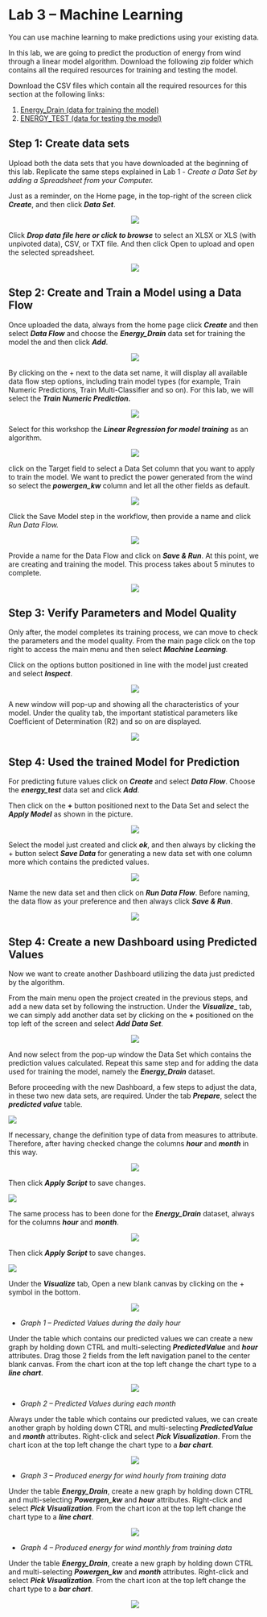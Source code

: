 # Lab 3 – Machine Learning

You can use machine learning to make predictions using your existing data.

In this lab, we are going to predict the production of energy from wind through a linear model algorithm. Download the following zip folder which contains all the required resources for training and testing the model.

Download the CSV files which contain all the required resources for this section at the following
links: 

1. [Energy_Drain (data for training the model)](https://objectstorage.uk-london-1.oraclecloud.com/p/38ybH7s_yutw1_XLVSI2wYYvK8Pk6RA9llI90AIXB10/n/odca/b/OAC_Workshop/o/Energy_Drain.xlsx)
2. [ENERGY_TEST (data for testing the model)](https://objectstorage.uk-london-1.oraclecloud.com/p/VAtIaDP5uM7j090s5qxcb2EGxbZSJBcAYFs7JBTa8DY/n/odca/b/OAC_Workshop/o/energy_test.xlsx)

## Step 1: Create data sets


Upload both the data sets that you have downloaded at the beginning of this lab. Replicate the same steps explained in Lab 1 - _Create a Data Set by adding a Spreadsheet from your Computer._

Just as a reminder, on the Home page, in the top-right of the screen click _**Create**_, and then click _**Data Set**_.

<div style="text-align:center"><img src="./images/lab3_image2.png" /></div>

Click _**Drop data file here or click to browse**_ to select an XLSX or XLS (with unpivoted data), CSV, or TXT file. And then click Open to upload and open the selected spreadsheet.

<div style="text-align:center"><img src="./images/lab3_image3.png" /></div>


## Step 2: Create and Train a Model using a Data Flow

Once uploaded the data, always from the home page click _**Create**_ and then select _**Data Flow**_ and choose the _**Energy_Drain**_ data set for training the model the and then click _**Add**_.

<div style="text-align:center"><img src="./images/lab3_image4.png" /></div>

By clicking on the + next to the data set name, it will display all available data flow step options, including train model types (for example, Train Numeric Predictions, Train Multi-Classifier and so on). For this lab, we will select the _**Train Numeric Prediction.**_

<div style="text-align:center"><img src="./images/lab3_image5.png" /></div>

Select for this workshop the _**Linear Regression for model training**_ as an algorithm.

<div style="text-align:center"><img src="./images/lab3_image6.png" /></div>

click on the Target field to select a Data Set column that you want to apply to train the model.
We want to predict the power generated from the wind so select the _**powergen_kw**_ column and let all the other fields as default.

<div style="text-align:center"><img src="./images/lab3_image7.png" /></div>

Click the Save Model step in the workflow, then provide a name and click _Run Data Flow._

<div style="text-align:center"><img src="./images/lab3_image8.png" /></div>

Provide a name for the Data Flow and click on _**Save & Run**_. At this point, we are creating and training the model. This process takes about 5 minutes to complete.

<div style="text-align:center"><img src="./images/lab3_image9.png" /></div>

## Step 3: Verify Parameters and Model Quality

Only after, the model completes its training process, we can move to check the parameters and the model quality. From the main page click on the top right to access the main menu and then select _**Machine Learning**._

Click on the options button positioned in line with the model just created and select _**Inspect**_.

<div style="text-align:center"><img src="./images/lab3_image10.png" /></div>

A new window will pop-up and showing all the characteristics of your model. Under the quality tab, the important statistical parameters like Coefficient of Determination (R2) and so on are displayed.

<div style="text-align:center"><img src="./images/lab3_image11.png" /></div>

## Step 4: Used the trained Model for Prediction

For predicting future values click on _**Create**_ and select _**Data Flow**_.
Choose the _**energy_test**_ data set and click _**Add**_.

Then click on the **+** button positioned next to the Data Set and select the _**Apply Model**_ as shown in the picture.

<div style="text-align:center"><img src="./images/lab3_image12.png" /></div>

Select the model just created and click _**ok**_, and then always by clicking the + button select _**Save Data**_ for generating a new data set with one column more which contains the predicted values.

<div style="text-align:center"><img src="./images/lab3_image13.png" /></div>

Name the new data set and then click on _**Run Data Flow**_. Before naming, the data flow as your preference and then always click _**Save & Run**_.

<div style="text-align:center"><img src="./images/lab3_image14.png" /></div>

## Step 4: Create a new Dashboard using Predicted Values

Now we want to create another Dashboard utilizing the data just predicted by the algorithm.

From the main menu open the project created in the previous steps, and add a new data set by following the instruction. Under the _**Visualize**__ tab, we can simply add another data set by clicking on the **+** positioned on the top left of the screen and select _**Add Data Set**_.

<div style="text-align:center"><img src="./images/lab3_image15.png" /></div>

And now select from the pop-up window the Data Set which contains the prediction values calculated. Repeat this same step and for adding the data used for training the model, namely the _**Energy_Drain**_ dataset.

Before proceeding with the new Dashboard, a few steps to adjust the data, in these two new data sets, are required. Under the tab _**Prepare**_,  select the _**predicted value**_ table.

![](./images/lab3_image15_2.png)

If necessary, change the definition type of data from measures to attribute.
Therefore, after having checked change the columns _**hour**_ and _**month**_ in this way.

<div style="text-align:center"><img src="./images/lab3_image16.png" /></div>

Then click _**Apply Script**_ to save changes.

![](./images/lab3_image15_3.png)


The same process has to been done for the _**Energy_Drain**_ dataset, always for the columns _**hour**_ and _**month**_.

<div style="text-align:center"><img src="./images/lab3_image17.png" /></div>

Then click _**Apply Script**_ to save changes.

![](./images/lab3_image16-2.png)

Under the _**Visualize**_ tab, Open a new blank canvas by clicking on the + symbol in the bottom.

<div style="text-align:center"><img src="./images/lab3_image18.png" /></div>

- _Graph 1 – Predicted Values during the daily hour_

Under the table which contains our predicted values we can create a new graph by holding down CTRL and multi-selecting _**PredictedValue**_ and _**hour**_ attributes. Drag those 2 fields from the left navigation panel to the center blank canvas. From the chart icon at the top left change the chart type to a _**line chart**_. 

<div style="text-align:center"><img src="./images/lab3_image19.png" /></div>

- _Graph 2 – Predicted Values during each month_

Always under the table which contains our predicted values, we can create another graph by holding down CTRL and multi-selecting _**PredictedValue**_ and _**month**_ attributes. Right-click and select _**Pick Visualization**_. From the chart icon at the top left change the chart type to a _**bar chart**_. 

<div style="text-align:center"><img src="./images/lab3_image20.png" /></div>

- _Graph 3 – Produced energy for wind hourly from training data_

Under the table _**Energy_Drain**_, create a new graph by holding down CTRL and multi-selecting _**Powergen_kw**_ and _**hour**_ attributes. Right-click and select _**Pick Visualization**_. From the chart icon at the top left change the chart type to a _**line chart**_. 

<div style="text-align:center"><img src="./images/lab3_image21.png" /></div>

- _Graph 4 – Produced energy for wind monthly from training data_

Under the table _**Energy_Drain**_, create a new graph by holding down CTRL and multi-selecting _**Powergen_kw**_ and _**month**_ attributes. Right-click and select _**Pick Visualization**_. From the chart icon at the top left change the chart type to a _**bar chart**_. 

<div style="text-align:center"><img src="./images/lab3_image22.png" /></div>